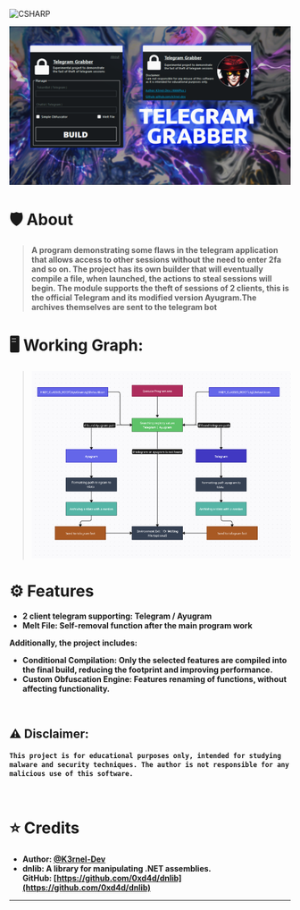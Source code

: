 ![CSHARP](https://img.shields.io/badge/Language-CSHARP-aquamarine?style=for-the-badge&logo=csharp)

![Banner](banner.png) 


# 🛡️ <b>About</b> 
><b>A program demonstrating some flaws in the telegram application that allows access to other sessions without the need to enter 2fa and so on. The project has its own builder that will eventually compile a file, when launched, the actions to steal sessions will begin. The module supports the theft of sessions of 2 clients, this is the official Telegram and its modified version Ayugram.The archives themselves are sent to the telegram bot 

# 🖥️ <b>Working Graph:</b>
>![Graph](work_banner.png)


# ⚙️<b> Features</b>
- **2 client telegram supporting**: <b>Telegram / Ayugram</b>
- **Melt File**: Self-removal function after the main program work


<b>Additionally, the project includes: </b>

- **Conditional Compilation**: Only the selected features are compiled into the final build, reducing the footprint and improving performance.
- **Custom Obfuscation Engine**: Features renaming of functions, without affecting functionality.

<br>

## ⚠️  **Disclaimer**: 
```
This project is for educational purposes only, intended for studying malware and security techniques. The author is not responsible for any malicious use of this software.
```
<br>

# ⭐ Credits 
- **Author**: <a href="https://github.com/k3rnel-dev">@K3rnel-Dev</a>
- **dnlib**: A library for manipulating .NET assemblies.  
  GitHub: [https://github.com/0xd4d/dnlib](https://github.com/0xd4d/dnlib)

---